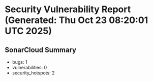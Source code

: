 # Security Vulnerability Report (Generated: Thu Oct 23 08:20:01 UTC 2025)


## SonarCloud Summary
* bugs: 1
* vulnerabilities: 0
* security_hotspots: 2
